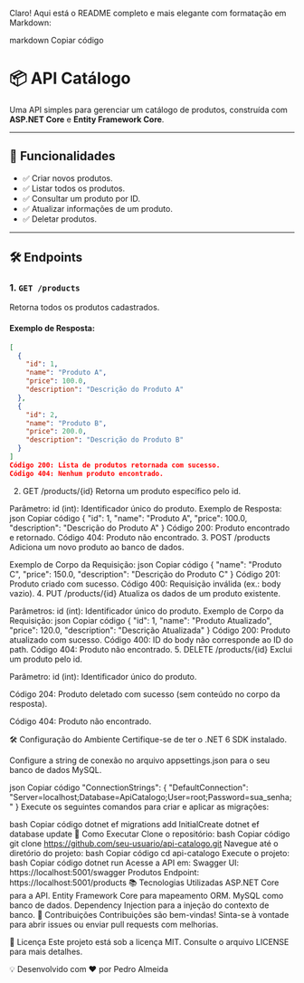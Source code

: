 
Claro! Aqui está o README completo e mais elegante com formatação em Markdown:

markdown
Copiar código
# 📦 API Catálogo

Uma API simples para gerenciar um catálogo de produtos, construída com **ASP.NET Core** e **Entity Framework Core**. 

---

## 🚀 Funcionalidades
- ✅ Criar novos produtos.
- ✅ Listar todos os produtos.
- ✅ Consultar um produto por ID.
- ✅ Atualizar informações de um produto.
- ✅ Deletar produtos.

---

## 🛠️ Endpoints

### **1. `GET /products`**
Retorna todos os produtos cadastrados.

#### Exemplo de Resposta:
```json
[
  {
    "id": 1,
    "name": "Produto A",
    "price": 100.0,
    "description": "Descrição do Produto A"
  },
  {
    "id": 2,
    "name": "Produto B",
    "price": 200.0,
    "description": "Descrição do Produto B"
  }
]
Código 200: Lista de produtos retornada com sucesso.
Código 404: Nenhum produto encontrado.

```

2. GET /products/{id}
Retorna um produto específico pelo id.

Parâmetro:
id (int): Identificador único do produto.
Exemplo de Resposta:
json
Copiar código
{
  "id": 1,
  "name": "Produto A",
  "price": 100.0,
  "description": "Descrição do Produto A"
}
Código 200: Produto encontrado e retornado.
Código 404: Produto não encontrado.
3. POST /products
Adiciona um novo produto ao banco de dados.

Exemplo de Corpo da Requisição:
json
Copiar código
{
  "name": "Produto C",
  "price": 150.0,
  "description": "Descrição do Produto C"
}
Código 201: Produto criado com sucesso.
Código 400: Requisição inválida (ex.: body vazio).
4. PUT /products/{id}
Atualiza os dados de um produto existente.

Parâmetros:
id (int): Identificador único do produto.
Exemplo de Corpo da Requisição:
json
Copiar código
{
  "id": 1,
  "name": "Produto Atualizado",
  "price": 120.0,
  "description": "Descrição Atualizada"
}
Código 200: Produto atualizado com sucesso.
Código 400: ID do body não corresponde ao ID do path.
Código 404: Produto não encontrado.
5. DELETE /products/{id}
Exclui um produto pelo id.

Parâmetro:
id (int): Identificador único do produto.

Código 204: Produto deletado com sucesso (sem conteúdo no corpo da resposta).

Código 404: Produto não encontrado.

🛠️ Configuração do Ambiente
Certifique-se de ter o .NET 6 SDK instalado.

Configure a string de conexão no arquivo appsettings.json para o seu banco de dados MySQL.

json
Copiar código
"ConnectionStrings": {
  "DefaultConnection": "Server=localhost;Database=ApiCatalogo;User=root;Password=sua_senha;"
}
Execute os seguintes comandos para criar e aplicar as migrações:

bash
Copiar código
dotnet ef migrations add InitialCreate
dotnet ef database update
🚀 Como Executar
Clone o repositório:
bash
Copiar código
git clone https://github.com/seu-usuario/api-catalogo.git
Navegue até o diretório do projeto:
bash
Copiar código
cd api-catalogo
Execute o projeto:
bash
Copiar código
dotnet run
Acesse a API em:
Swagger UI: https://localhost:5001/swagger
Produtos Endpoint: https://localhost:5001/products
📚 Tecnologias Utilizadas
ASP.NET Core para a API.
Entity Framework Core para mapeamento ORM.
MySQL como banco de dados.
Dependency Injection para a injeção do contexto de banco.
🤝 Contribuições
Contribuições são bem-vindas!
Sinta-se à vontade para abrir issues ou enviar pull requests com melhorias.

📝 Licença
Este projeto está sob a licença MIT. Consulte o arquivo LICENSE para mais detalhes.

💡 Desenvolvido com ❤️ por Pedro Almeida
